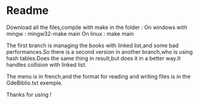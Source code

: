 # Readme
Download all the files,compile with make in the folder  :
On windows with mingw : mingw32-make main
On linux : make main

The first branch is managing the books with linked list,and some bad performances.So there is a second version in another branch,who is using hash tables.Does the same thing
in result,but does it in a better way.It handles collision with linked list.

The menu is in french,and the format for reading and writing files is in the GdeBiblio.txt exemple.

Thanks for using !



